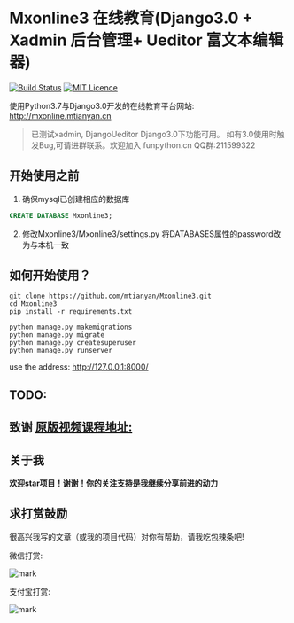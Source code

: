 # Mxonline3 在线教育(Django3.0 + Xadmin 后台管理+ Ueditor 富文本编辑器)

[![Build Status](https://travis-ci.org/mtianyan/hexoBlog-Github.svg?branch=master)](https://travis-ci.org/mtianyan/hexoBlog-Github)
[![MIT Licence](https://badges.frapsoft.com/os/mit/mit.svg?v=103)](https://opensource.org/licenses/mit-license.php)

使用Python3.7与Django3.0开发的在线教育平台网站: http://mxonline.mtianyan.cn

> 已测试xadmin,  DjangoUeditor Django3.0下功能可用。 如有3.0使用时触发Bug,可请进群联系。欢迎加入 funpython.cn QQ群:211599322

## 开始使用之前
1. 确保mysql已创建相应的数据库
```sql
CREATE DATABASE Mxonline3;
```
2. 修改Mxonline3/Mxonline3/settings.py  将DATABASES属性的password改为与本机一致

## 如何开始使用？

```
git clone https://github.com/mtianyan/Mxonline3.git
cd Mxonline3
pip install -r requirements.txt

python manage.py makemigrations
python manage.py migrate
python manage.py createsuperuser
python manage.py runserver
```

use the address: http://127.0.0.1:8000/

## TODO:


## 致谢 [原版视频课程地址:](https://coding.imooc.com/learn/list/78.html)

## 关于我

**欢迎star项目！谢谢！你的关注支持是我继续分享前进的动力**

## 求打赏鼓励

很高兴我写的文章（或我的项目代码）对你有帮助，请我吃包辣条吧!

微信打赏:

![mark](http://myphoto.mtianyan.cn/blog/180302/i52eHgilfD.png?imageslim)

支付宝打赏:

![mark](http://myphoto.mtianyan.cn/blog/180302/gDlBGemI60.jpg?imageslim)
